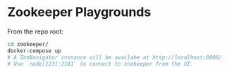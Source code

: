 Zookeeper Playgrounds
=====================
From the repo root:

```bash
cd zookeeper/
docker-compose up
# A ZooNavigator instance will be availabe at http://localhost:8000/
# Use `node[123]:2181` to connect to zookeeper from the UI.
```
